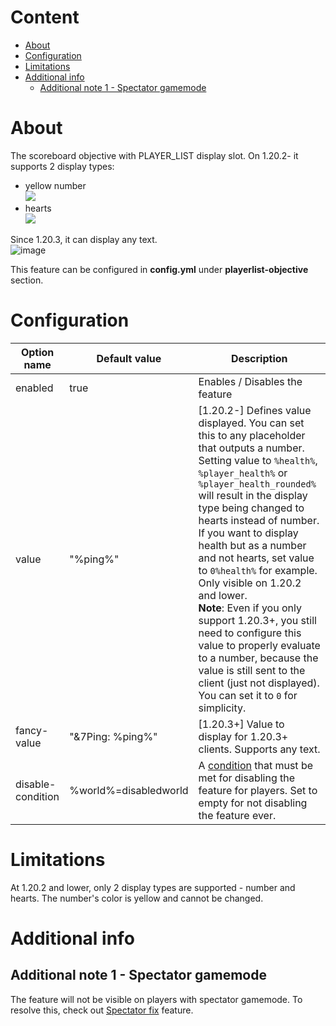 # Content
* [About](#about)
* [Configuration](#configuration)
* [Limitations](#limitations)
* [Additional info](#additional-info)
  * [Additional note 1 - Spectator gamemode](#additional-note-1---spectator-gamemode)

# About
The scoreboard objective with PLAYER_LIST display slot. On 1.20.2- it supports 2 display types:
* yellow number  
  ![](https://images-ext-1.discordapp.net/external/ioDTFWFe9qUGg8ZgNFCPIoXN6B-EnbqHb0WXE9200a8/https/image.prntscr.com/image/w8sjR4y9QhuaEcnU5tGTmw.png)
* hearts  
  ![](https://images-ext-2.discordapp.net/external/RxWu_5hBSLUWqS7vCvSPY9PnNxkYfAMQQXwkbi6GEyU/https/image.prntscr.com/image/edpM4XpOT1q3SsQ5vYNjzQ.png)

Since 1.20.3, it can display any text.  
![image](https://github.com/NEZNAMY/TAB/assets/6338394/2300b73e-d0cb-4eec-8ff1-e16be60bba49)

This feature can be configured in **config.yml** under **playerlist-objective** section.

# Configuration
| Option name | Default value | Description |
| ------------- | ------------- | ------------- |
| enabled | true | Enables / Disables the feature |
| value | "%ping%" | [1.20.2-] Defines value displayed. You can set this to any placeholder that outputs a number. Setting value to `%health%`, `%player_health%` or `%player_health_rounded%` will result in the display type being changed to hearts instead of number. If you want to display health but as a number and not hearts, set value to `0%health%` for example. Only visible on 1.20.2 and lower. <br/> **Note**: Even if you only support 1.20.3+, you still need to configure this value to properly evaluate to a number, because the value is still sent to the client (just not displayed). You can set it to `0` for simplicity. |
| fancy-value | "&7Ping: %ping%"| [1.20.3+] Value to display for 1.20.3+ clients. Supports any text. |
| disable-condition | %world%=disabledworld | A [condition](https://github.com/NEZNAMY/TAB/wiki/Feature-guide:-Conditional-placeholders) that must be met for disabling the feature for players. Set to empty for not disabling the feature ever. |

# Limitations
At 1.20.2 and lower, only 2 display types are supported - number and hearts. The number's color is yellow and cannot be changed.

# Additional info
## Additional note 1 - Spectator gamemode
The feature will not be visible on players with spectator gamemode. To resolve this, check out [Spectator fix](https://github.com/NEZNAMY/TAB/wiki/Feature-guide:-Spectator-fix) feature.  